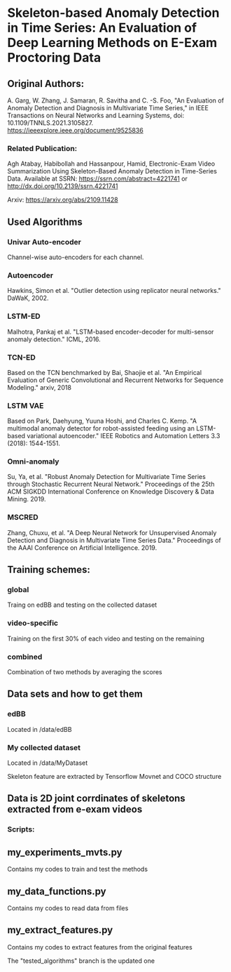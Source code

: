 
# Skeleton-based Anomaly Detection in Time Series: An Evaluation of Deep Learning Methods on E-Exam Proctoring Data

## Original Authors:
A. Garg, W. Zhang, J. Samaran, R. Savitha and C. -S. Foo, "An Evaluation of Anomaly Detection and Diagnosis in Multivariate Time Series," in IEEE Transactions on Neural Networks and Learning Systems, doi: 10.1109/TNNLS.2021.3105827.
https://ieeexplore.ieee.org/document/9525836

### Related Publication:
Agh Atabay, Habibollah and Hassanpour, Hamid, Electronic-Exam Video Summarization Using Skeleton-Based Anomaly Detection in Time-Series Data. Available at SSRN: https://ssrn.com/abstract=4221741 or http://dx.doi.org/10.2139/ssrn.4221741

Arxiv: https://arxiv.org/abs/2109.11428

## Used Algorithms

### Univar Auto-encoder
Channel-wise auto-encoders for each channel. 

### Autoencoder
Hawkins, Simon et al. "Outlier detection using replicator neural networks." DaWaK, 2002.

### LSTM-ED
Malhotra, Pankaj et al. "LSTM-based encoder-decoder for multi-sensor anomaly detection." ICML, 2016.

### TCN-ED
Based on the TCN benchmarked by Bai, Shaojie et al. "An Empirical Evaluation of Generic Convolutional and Recurrent Networks for Sequence Modeling." arxiv, 2018

### LSTM VAE
Based on Park, Daehyung, Yuuna Hoshi, and Charles C. Kemp. "A multimodal anomaly detector for robot-assisted feeding using an LSTM-based variational autoencoder." IEEE Robotics and Automation Letters 3.3 (2018): 1544-1551.

### Omni-anomaly
Su, Ya, et al. "Robust Anomaly Detection for Multivariate Time Series through Stochastic Recurrent Neural Network." Proceedings of the 25th ACM SIGKDD International Conference on Knowledge Discovery & Data Mining. 2019.

### MSCRED
Zhang, Chuxu, et al. "A Deep Neural Network for Unsupervised Anomaly Detection and Diagnosis in Multivariate Time Series Data." Proceedings of the AAAI Conference on Artificial Intelligence. 2019.

## Training schemes:
### global
Traing on edBB and testing on the collected dataset
### video-specific
Training on the first 30% of each video and testing on the remaining
### combined
Combination of two methods by averaging the scores
## Data sets and how to get them

### edBB
Located in /data/edBB
### My collected dataset
Located in /data/MyDataset

Skeleton feature are extracted by Tensorflow Movnet and COCO structure

## Data is 2D joint corrdinates of skeletons extracted from e-exam videos

### Scripts:
## my_experiments_mvts.py
Contains my codes to train and test the methods
## my_data_functions.py
Contains my codes to read data from files
## my_extract_features.py
Contains my codes to extract features from the original features

The "tested_algorithms" branch is the updated one



